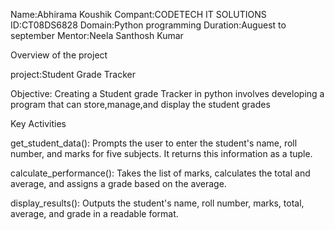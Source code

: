 Name:Abhirama Koushik
Compant:CODETECH IT SOLUTIONS
ID:CT08DS6828
Domain:Python programming
Duration:Auguest to september
Mentor:Neela Santhosh Kumar

Overview of the project

project:Student Grade Tracker

Objective:
Creating a Student grade Tracker in python involves developing a program that can store,manage,and display the student grades

Key Activities

get_student_data(): Prompts the user to enter the student's name, roll number, and marks for five subjects. It returns this information as a tuple.

calculate_performance(): Takes the list of marks, calculates the total and average, and assigns a grade based on the average.

display_results(): Outputs the student's name, roll number, marks, total, average, and grade in a readable format.






